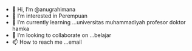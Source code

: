- 👋 Hi, I’m @anugrahimana
- 👀 I’m interested in  Perempuan
- 🌱 I’m currently learning ...universitas muhammadiyah profesor doktor hamka
- 💞️ I’m looking to collaborate on ...belajar
- 📫 How to reach me ...email

<!---
anugrahimana/anugrahimana is a ✨ special ✨ repository because its `README.md` (this file) appears on your GitHub profile.
You can click the Preview link to take a look at your changes.
--->
